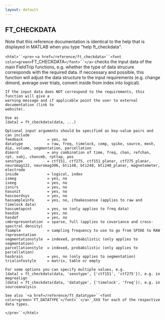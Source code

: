 ```yaml
---
layout: default
---
```


##  FT_CHECKDATA

Note that this reference documentation is identical to the help that is displayed in MATLAB when you type "help ft_checkdata".

`<html>``<pre>`
    `<a href=/reference/ft_checkdata>``<font color=green>`FT_CHECKDATA`</font>``</a>` checks the input data of the main FieldTrip functions, e.g. whether the
    type of data strucure corresponds with the required data. If neccessary and possible,
    this function will adjust the data structure to the input requirements (e.g. change
    dimord, average over trials, convert inside from index into logical).
 
    If the input data does NOT correspond to the requirements, this function will give a
    warning message and if applicable point the user to external documentation (link to
    website).
 
    Use as
    [data] = ft_checkdata(data, ...)
 
    Optional input arguments should be specified as key-value pairs and can include
    feedback           = yes, no
    datatype           = raw, freq, timelock, comp, spike, source, mesh, dip, volume, segmentation, parcellation
    dimord             = any combination of time, freq, chan, refchan, rpt, subj, chancmb, rpttap, pos
    senstype           = ctf151, ctf275, ctf151_planar, ctf275_planar, neuromag122, neuromag306, bti148, bti248, bti248_planar, magnetometer, electrode
    inside             = logical, index
    ismeg              = yes, no
    iseeg              = yes, no
    isnirs             = yes, no
    hasunit            = yes, no
    hascoordsys        = yes, no
    hassampleinfo      = yes, no, ifmakessense (applies to raw and timelock data)
    hascumtapcnt       = yes, no (only applies to freq data)
    hasdim             = yes, no
    hasdof             = yes, no
    cmbrepresentation  = sparse, full (applies to covariance and cross-spectral density)
    fsample            = sampling frequency to use to go from SPIKE to RAW representation
    segmentationstyle  = indexed, probabilistic (only applies to segmentation)
    parcellationstyle  = indexed, probabilistic (only applies to parcellation)
    hasbrain           = yes, no (only applies to segmentation)
    trialinfostyle     = matrix, table or empty
 
    For some options you can specify multiple values, e.g.
    [data] = ft_checkdata(data, 'senstype', {'ctf151', 'ctf275'}), e.g. in megrealign
    [data] = ft_checkdata(data, 'datatype', {'timelock', 'freq'}), e.g. in sourceanalysis
 
    See also `<a href=/reference/ft_datatype>``<font color=green>`FT_DATATYPE`</font>``</a>`_XXX for each of the respective data types.
`</pre>``</html>`

